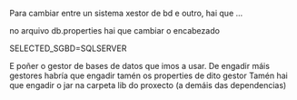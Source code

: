 Para cambiar entre un sistema xestor de bd e outro, hai que ...

no arquivo db.properties hai que cambiar o encabezado 

SELECTED_SGBD=SQLSERVER


E poñer o gestor de bases de datos que imos a usar. De engadir máis gestores
habría que engadir tamén os properties de dito gestor
Tamén hai que engadir o jar na carpeta lib do proxecto (a demáis das dependencias)